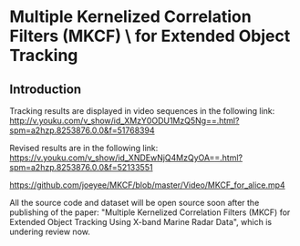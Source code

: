 # Multiple Kernelized Correlation Filters (MKCF) \\ for Extended Object Tracking

## Introduction

Tracking results are displayed in video sequences in the following link:
http://v.youku.com/v_show/id_XMzY0ODU1MzQ5Ng==.html?spm=a2hzp.8253876.0.0&f=51768394

Revised results are in the following link:
https://v.youku.com/v_show/id_XNDEwNjQ4MzQyOA==.html?spm=a2hzp.8253876.0.0&f=52133551

https://github.com/joeyee/MKCF/blob/master/Video/MKCF_for_alice.mp4

All the source code and dataset will be open source soon after the publishing of the paper:
"Multiple Kernelized Correlation Filters (MKCF) for Extended Object Tracking Using X-band Marine Radar Data",
which is undering review now.

